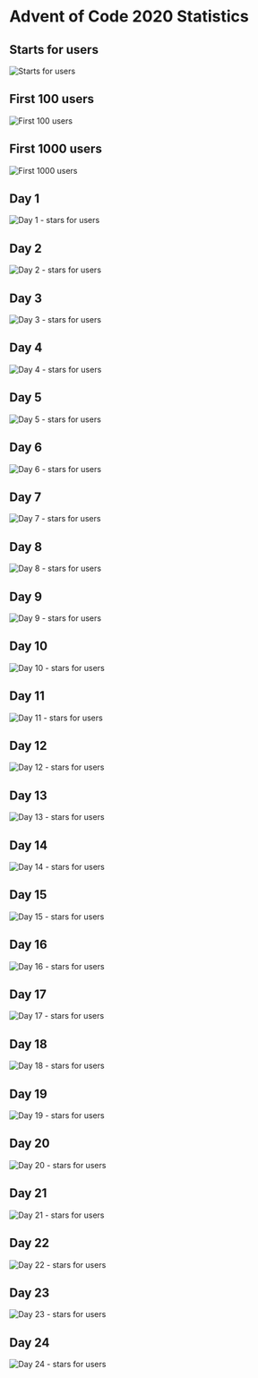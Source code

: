 # Advent of Code 2020 Statistics
## Starts for users
![](/puzzles-users.svg "Starts for users")
## First 100 users
![](/first-100.svg "First 100 users")
## First 1000 users
![](/first-1000.svg "First 1000 users")
## Day 1
![](/puzzle01-users.svg "Day 1 - stars for users")
## Day 2
![](/puzzle02-users.svg "Day 2 - stars for users")
## Day 3
![](/puzzle03-users.svg "Day 3 - stars for users")
## Day 4
![](/puzzle04-users.svg "Day 4 - stars for users")
## Day 5
![](/puzzle05-users.svg "Day 5 - stars for users")
## Day 6
![](/puzzle06-users.svg "Day 6 - stars for users")
## Day 7
![](/puzzle07-users.svg "Day 7 - stars for users")
## Day 8
![](/puzzle08-users.svg "Day 8 - stars for users")
## Day 9
![](/puzzle09-users.svg "Day 9 - stars for users")
## Day 10
![](/puzzle10-users.svg "Day 10 - stars for users")
## Day 11
![](/puzzle11-users.svg "Day 11 - stars for users")
## Day 12
![](/puzzle12-users.svg "Day 12 - stars for users")
## Day 13
![](/puzzle13-users.svg "Day 13 - stars for users")
## Day 14
![](/puzzle14-users.svg "Day 14 - stars for users")
## Day 15
![](/puzzle15-users.svg "Day 15 - stars for users")
## Day 16
![](/puzzle16-users.svg "Day 16 - stars for users")
## Day 17
![](/puzzle17-users.svg "Day 17 - stars for users")
## Day 18
![](/puzzle18-users.svg "Day 18 - stars for users")
## Day 19
![](/puzzle19-users.svg "Day 19 - stars for users")
## Day 20
![](/puzzle20-users.svg "Day 20 - stars for users")
## Day 21
![](/puzzle21-users.svg "Day 21 - stars for users")
## Day 22
![](/puzzle22-users.svg "Day 22 - stars for users")
## Day 23
![](/puzzle23-users.svg "Day 23 - stars for users")
## Day 24
![](/puzzle24-users.svg "Day 24 - stars for users")
